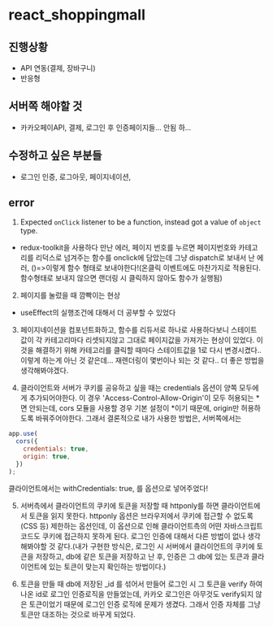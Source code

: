 # react_shoppingmall

## 진행상황

- API 연동(결제, 장바구니)
- 반응형

## 서버쪽 해야할 것

- 카카오페이API, 결제, 로그인 후 인증페이지들... 안됨 하...

## 수정하고 싶은 부분들

- 로그인 인증, 로그아웃, 페이지네이션,

## error

1. Expected `onClick` listener to be a function, instead got a value of `object` type.

- redux-toolkit을 사용하다 만난 에러, 페이지 번호를 누르면 페이지번호와 카테고리를 리덕스로 넘겨주는 함수를 onclick에 담았는데 그냥 dispatch로 보내서 난 에러, ()=>이렇게 함수 형태로 보내야한다!(온클릭 이벤트에도 마찬가지로 적용된다. 함수형태로 보내지 않으면 랜더링 시 클릭하지 않아도 함수가 실행됨)

2. 페이지를 눌렀을 때 깜빡이는 현상

- useEffect의 실행조건에 대해서 더 공부할 수 있었다

3. 페이지네이션을 컴포넌트화하고, 함수를 리듀서로 하나로 사용하다보니 스테이트 값이 각 카테고리마다 리셋되지않고 그대로 페이지값을 가져가는 현상이 있었다. 이것을 해결하기 위해 카테고리를 클릭할 때마다 스테이트값을 1로 다시 변경시켰다.. 이렇게 하는게 아닌 것 같은데... 재렌더링이 몇번이나 되는 것 같다.. 더 좋은 방법을 생각해봐야겠다.

4. 클라이언트와 서버가 쿠키를 공유하고 싶을 때는 credentials 옵션이 양쪽 모두에게 추가되어야한다. 이 경우 'Access-Control-Allow-Origin'이 모두 허용되는 *면 안되는데, cors 모듈을 사용할 경우 기본 설정이 *이기 때문에, origin만 허용하도록 바꿔주어야한다. 그래서 결론적으로 내가 사용한 방법은, 서버쪽에서는

```javascript
app.use(
  cors({
    credentials: true,
    origin: true,
  })
);
```

클라이언트에서는 withCredentials: true, 를 옵션으로 넣어주었다!

5. 서버측에서 클라이언트의 쿠키에 토큰을 저장할 때 httponly를 하면 클라이언트에서 토큰을 읽지 못한다. httponly 옵션은 브라우저에서 쿠키에 접근할 수 없도록(CSS 등) 제한하는 옵션인데, 이 옵션으로 인해 클라이언트측의 어떤 자바스크립트코드도 쿠키에 접근하지 못하게 된다. 로그인 인증에 대해서 다른 방법이 없나 생각해봐야할 것 같다.(내가 구현한 방식은, 로그인 시 서버에서 클라이언트의 쿠키에 토큰을 저장하고, db에 같은 토큰을 저장하고 난 후, 인증은 그 db에 있는 토큰과 클라이언트에 있는 토큰이 맞는지 확인하는 방법이다.)

6. 토큰을 만들 때 db에 저장된 \_id 를 섞어서 만들어 로그인 시 그 토큰을 verify 하여 나온 id로 로그인 인증로직을 만들었는데, 카카오 로그인은 아무것도 verify되지 않은 토큰이었기 때문에 로그인 인증 로직에 문제가 생겼다. 그래서 인증 자체를 그냥 토큰만 대조하는 것으로 바꾸게 되었다.
